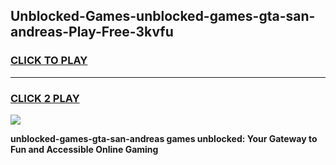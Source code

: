 
## Unblocked-Games-unblocked-games-gta-san-andreas-Play-Free-3kvfu
<h3>
<a href="https://premium76.site?title=unblocked-games-gta-san-andreas&ref=10A">CLICK TO PLAY</a></h3>
<hr>

<h3>
<a href="https://premium76.site?title=unblocked-games-gta-san-andreas&ref=10A">CLICK 2 PLAY</a>
  
</h3>

<a href="https://premium76.site?title=unblocked-games-gta-san-andreas&ref=10A"><img src="https://clearcache.store/games.png"></a>


**unblocked-games-gta-san-andreas games unblocked: Your Gateway to Fun and Accessible Online Gaming**
